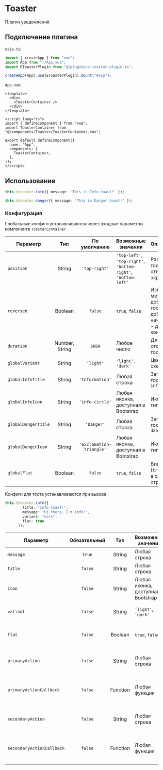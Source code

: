 # Toaster

Плагин уведомлений.

## Подключение плагина

`main.ts`:
````typescript
import { createApp } from "vue";
import App from "./App.vue";
import EToasterPlugin from "@/plugins/e-toaster-plugin.ts";

createApp(App).use(EToasterPlugin).mount("#app");
````

`App.vue`:
````vue
<template>
  <div>
    <ToasterContainer />
  </div>
</template>

<script lang="ts">
import { defineComponent } from "vue";
import ToasterContainer from "@/components/Toaster/ToasterContainer.vue";

export default defineComponent({
  name: "App",
  components: {
    ToasterContainer,
  },
});
</script>
````

## Использование

````typescript
this.$toaster.info({ message: 'This is Info toast!' });
````
````typescript
this.$toaster.danger({ message: 'This is Danger toast!' });
````

### Конфигурация

Глобальные конфиги устанавливаются через входные параметры компонента `ToasterContainer`

| Параметр            |      Тип       |       По умолчанию       | Возможные значения                                             | Описание                                                                                    |
|---------------------|:--------------:|:------------------------:|----------------------------------------------------------------|:--------------------------------------------------------------------------------------------|
| `position`          |     String     |      `'top-right'`       | `'top-left'`, `'top-right'`, `'bottom-right'`, `'bottom-left'` | Расположение тостера относительно экрана                                                    |
| `reversed`          |    Boolean     |         `false`          | `true`, `false`                                                | Изменяет метод добавления тостов (`true` - добавляет в начало, `false` - добавляет в конец) |
| `duration`          | Number, String |          `3000`          | Любое число                                                    | Длительность отображения тоста                                                              |
| `globalVariant`     |     String     |        `'light'`         | `'light'`, `'dark'`                                            | Цветовая схема тостов                                                                       |
| `globalInfoTitle`   |     String     |     `'Information'`      | Любая строка                                                   | Заголовок тостов типа `info`                                                                |
| `globalInfoIcon`    |     String     |     `'info-circle'`      | Любая иконка, доступная в Bootstrap                            | Иконка тостов типа `info`                                                                   |
| `globalDangerTitle` |     String     |        `'Danger'`        | Любая строка                                                   | Заголовок тостов типа `danger`                                                              |
| `globalDangerIcon`  |     String     | `'exclamation-triangle'` | Любая иконка, доступная в Bootstrap                            | Иконка тостов типа `danger`                                                                 |
| `globalFlat`        |    Boolean     |         `false`          | `true`, `false`                                                | Вид тостов (`true` - тосты в одну строчку)                                                  |

Конфиги для тоста устанавливаются при вызове:
````typescript
this.$toaster.info({
        title: "Info toast!",
        message: "Hi there, I'm Info!",
        variant: "dark",
        flat: true
      });
````

| Параметр                  | Обязательный |   Тип    | Возможные значения                  | Описание                                 |
|---------------------------|:------------:|:--------:|-------------------------------------|:-----------------------------------------|
| `message`                 |    `true`    |  String  | Любая строка                        | Сообщение тоста                          |
| `title`                   |   `false`    |  String  | Любая строка                        | Заголовок тоста                          |
| `icon`                    |   `false`    |  String  | Любая иконка, доступная в Bootstrap | Иконка тоста                             |
| `variant`                 |   `false`    |  String  | `'light'`, `'dark'`                 | Цветовая схема тоста                     |
| `flat`                    |   `false`    | Boolean  | `true`, `false`                     | Вид тоста (`true` - тост в одну строчку) |
| `primaryAction`           |   `false`    |  String  | Любая строка                        | Текст главной кнопки тоста               |
| `primaryActionCallback`   |   `false`    | Function | Любая функция                       | Коллбэк для главной кнопки тоста         |
| `secondaryAction`         |   `false`    |  String  | Любая строка                        | Текст главной кнопки тоста               |
| `secondaryActionCallback` |   `false`    | Function | Любая функция                       | Коллбэк для главной кнопки тоста         |